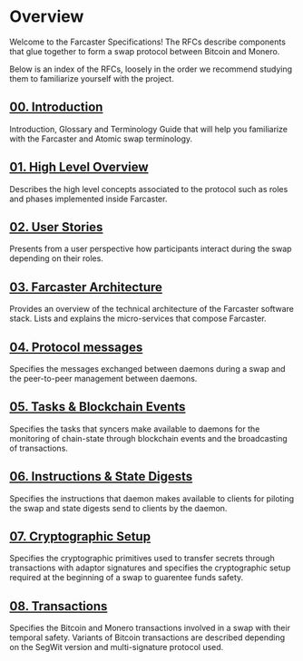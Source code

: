# Overview

Welcome to the Farcaster Specifications! The RFCs describe components that glue together to form a swap protocol between Bitcoin and Monero.

Below is an index of the RFCs, loosely in the order we recommend studying them to familiarize yourself with the project.

## [00. Introduction](https://hackmd.io/asVEnqtFR-iL2QIvVxwqjQ)
Introduction, Glossary and Terminology Guide that will help you familiarize with the Farcaster and Atomic swap terminology.

## [01. High Level Overview](https://hackmd.io/hY3vS7YeTLSBQGyNQiNhPA?both)
Describes the high level concepts associated to the protocol such as roles and phases implemented inside Farcaster.

## [02. User Stories](https://hackmd.io/pym9JPVlRK-RfQGOUv26aQ)
Presents from a user perspective how participants interact during the swap depending on their roles.

## [03. Farcaster Architecture](https://hackmd.io/vTCjO2-ySr6SB7ObuJMhnA)
Provides an overview of the technical architecture of the Farcaster software stack. Lists and explains the micro-services that compose Farcaster.

## [04. Protocol messages](/M0uYws_5S7K6k1j5l8b6qw)
Specifies the messages exchanged between daemons during a swap and the peer-to-peer management between daemons.

## [05. Tasks & Blockchain Events](/0UBnjLo3QzWx_ReejLHgYQ)
Specifies the tasks that syncers make available to daemons for the monitoring of chain-state through blockchain events and the broadcasting of transactions.

## [06. Instructions & State Digests](/ASzYCe0oQsSbDwXLRlgnQw)
Specifies the instructions that daemon makes available to clients for piloting the swap and state digests send to clients by the daemon.

## [07. Cryptographic Setup](https://hackmd.io/ElXeBEuTQ1Opa0g9yHJszQ)
Specifies the cryptographic primitives used to transfer secrets through transactions with adaptor signatures and specifies the cryptographic setup required at the beginning of a swap to guarentee funds safety.

## [08. Transactions](/YfMko2WPR9iITsw4MsLcPA)
Specifies the Bitcoin and Monero transactions involved in a swap with their temporal safety. Variants of Bitcoin transactions are described depending on the SegWit version and multi-signature protocol used.